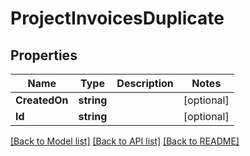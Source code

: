 # ProjectInvoicesDuplicate

## Properties
Name | Type | Description | Notes
------------ | ------------- | ------------- | -------------
**CreatedOn** | **string** |  | [optional] 
**Id** | **string** |  | [optional] 

[[Back to Model list]](../README.md#documentation-for-models) [[Back to API list]](../README.md#documentation-for-api-endpoints) [[Back to README]](../README.md)


